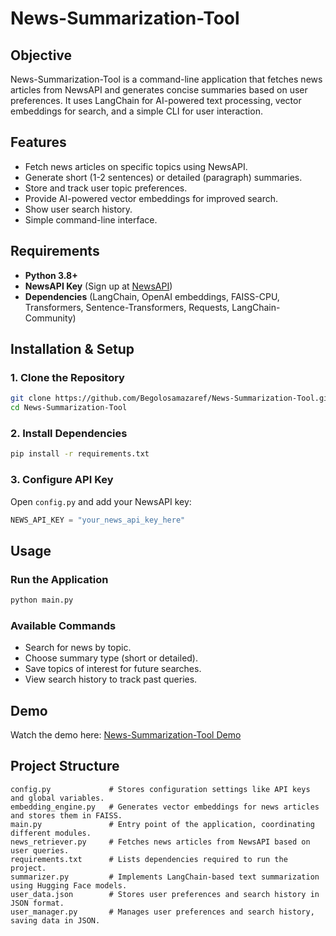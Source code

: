 # News-Summarization-Tool

## Objective
News-Summarization-Tool is a command-line application that fetches news articles from NewsAPI and generates concise summaries based on user preferences. It uses LangChain for AI-powered text processing, vector embeddings for search, and a simple CLI for user interaction.

## Features
- Fetch news articles on specific topics using NewsAPI.
- Generate short (1-2 sentences) or detailed (paragraph) summaries.
- Store and track user topic preferences.
- Provide AI-powered vector embeddings for improved search.
- Show user search history.
- Simple command-line interface.

## Requirements
- **Python 3.8+**
- **NewsAPI Key** (Sign up at [NewsAPI](https://newsapi.org/register))
- **Dependencies** (LangChain, OpenAI embeddings, FAISS-CPU, Transformers, Sentence-Transformers, Requests, LangChain-Community)

## Installation & Setup

### 1. Clone the Repository
```sh
git clone https://github.com/Begolosamazaref/News-Summarization-Tool.git
cd News-Summarization-Tool
```

### 2. Install Dependencies
```sh
pip install -r requirements.txt
```

### 3. Configure API Key
Open `config.py` and add your NewsAPI key:
```python
NEWS_API_KEY = "your_news_api_key_here"
```

## Usage
### Run the Application
```sh
python main.py
```

### Available Commands
- Search for news by topic.
- Choose summary type (short or detailed).
- Save topics of interest for future searches.
- View search history to track past queries.

## Demo
Watch the demo here: [News-Summarization-Tool Demo](https://drive.google.com/file/d/1s2UtDsDHOAajt__xErq1IIO5JhnDQPRi/view?usp=drive_link)

## Project Structure
```
config.py             # Stores configuration settings like API keys and global variables.  
embedding_engine.py   # Generates vector embeddings for news articles and stores them in FAISS.  
main.py               # Entry point of the application, coordinating different modules.  
news_retriever.py     # Fetches news articles from NewsAPI based on user queries.  
requirements.txt      # Lists dependencies required to run the project.  
summarizer.py         # Implements LangChain-based text summarization using Hugging Face models.  
user_data.json        # Stores user preferences and search history in JSON format.  
user_manager.py       # Manages user preferences and search history, saving data in JSON.  
```
